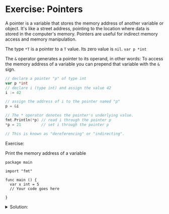 # Exercise: Pointers

A pointer is a variable that stores the memory address of another variable or object.
It's like a street address, pointing to the location where data is stored in the computer's memory. Pointers are useful for indirect memory access and memory manipulation.

The type `*T` is a pointer to a `T` value. Its zero value is `nil`.
`var p *int`

The `&` operator generates a pointer to its operand, in other words: To access the memory address of a variable you can prepend that variable with the `&` sign.

```go
// declare a pointer "p" of type int
var p *int
// declare i (type int) and assign the value 42
i := 42

// assign the address of i to the pointer named "p"
p = &i

// The * operator denotes the pointer's underlying value.
fmt.Println(*p) // read i through the pointer p
*p = 21         // set i through the pointer p

// This is known as "dereferencing" or "indirecting".
```

Exercise:

Print the memory address of a variable

```golang
package main

import "fmt"

func main () {
  var x int = 5
  // Your code goes here
  
}

```

<details>
<summary> Solution: </summary>

```golang
package main

import "fmt"

func main () {
  var x int = 5
  // Your code goes here
  fmt.Println(&x)
}
```

</details>
